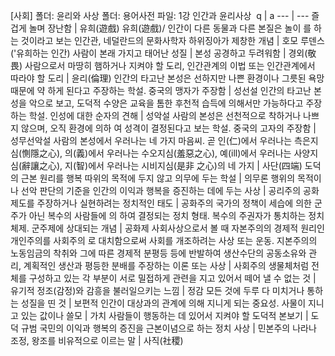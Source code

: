 [사회]
폴더: 윤리와 사상
폴더: 용어사전
파일: 1강 인간과 윤리사상
​
 q  | a
--- | ---
즐겁게 놀며 장난함			| 유희(遊戲)
유희(遊戲)/ 인간이 다른 동물과 다른 본질은 놀이 를 하는 것이라고 보는 인간관, 네덜란드의 문화사학자 하위징아가 제창한 개념			| 호모 루덴스('유희하는 인간)
​사람이 본래 가지고 태어난 성질			| 본성
공경하고 두려워함			| 경외(敬畏)
사람으로서 마땅히 햄하거나 지켜야 할 도리, 인간관계의 이법 또는 인간관계에서 따라야 할 도리			| 윤리(倫理)
인간의 타고난 본성은 선하지만 나쁜 환경이나 그릇된 욕망 때문에 약 하게 된다고 주장하는 학설. 중국의 맹자가 주장함			| 성선설
인간의 타고난 본성을 악으로 보고, 도덕적 수양은 교육을 톰한 후천적 습득에 의해서만 가능하다고 주장하는 학설. 인성에 대한 순자의 견해			| 성악설 
사람의 본성은 선천적으로 착하거나 나쁘지 않으며, 오직 환경에 의하 여 성격이 결정된다고 보는 학설. 중국의 고자의 주장함			| 성무선악설 
사람의 본성에서 우러나는 네 가지 마음씨. 곧 인(仁)에서 우러나는 측은지심(惻隱之心), 의(義)에서 우러나는 수오지심(羞惡之心), 예(ill)에서 우러나는 사양지심(辭讓之心), 지(智)에서 우러나는 시비지심(是非 之心)의 네 가지			| 사단(四端) 
도덕의 근본 원리를 행복 따위의 목적에 두지 않고 의무에 두는 학설			| 의무론 
행위의 목적이나 선악 판단의 기준을 인간의 이익과 행복을 증진하는 데에 두는 사상			| 공리주의 
공화 제도를 주장하거나 실현하려는 정치적인 태도			| 공화주의
국가의 정책이 세습에 의한 군주가 아닌 복수의 사람들에 의 하여 결정되는 정치 형태. 복수의 주권자가 통치하는 정치체제. 군주제에 상대되는 개념			| ​공화제
​사회사상으로서 볼 때 자본주의의 경제적 원리인 개인주의를 사회주의 로 대치함으로써 사회를 개조하려는 사상 또는 운동. 지본주의의 노동임금의 착취와 그에 따른 경제적 분평등 등에 반발하여 생산수단의 공동소유와 관리, 계획적인 생산과 평등한 분배를 주장하는 이론 또는 사상			| 사회주의
​생물체처럼 전체를 구성하고 있는 각 부분이 서로 밀접하게 관련을 지고 있어서 떼어 낼 수 없는 것			| 유기적
​정조(감정)와 감흥을 불러일으키는 느낌			| 정감
​모든 것에 두루 다 미치거나 통하는 성질을 띤 것			| 보편적
​인간이 대상과의 관계에 의해 지니게 되는 중요성. 사물이 지니고 있는 값이나 쓸모			| 가치
​사람들이 행동하는 데 있어서 지켜야 할 도덕적 본보기			| 도덕 규범
국민의 이익과 행복의 증진을 근본이념으로 하는 정치 사상			| ​민본주의
나라나 조정, 왕조를 비유적으로 이르는 말			| 사직(社稷)
​